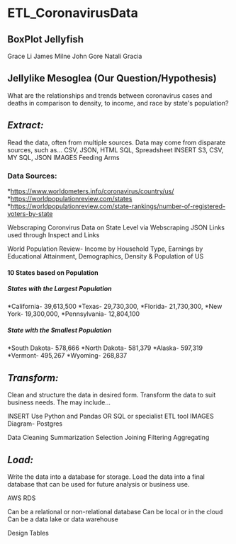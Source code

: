 # ETL_CoronavirusData

## BoxPlot Jellyfish
Grace Li
James Milne
John Gore
Natali Gracia

## Jellylike Mesoglea (Our Question/Hypothesis)
What are the relationships and trends between coronavirus cases and deaths in comparison to density, to income, and race by state's population?

## _Extract:_
Read the data, often from multiple sources.
Data may come from disparate sources, such as... CSV, JSON, HTML SQL, Spreadsheet
INSERT S3, CSV, MY SQL, JSON IMAGES
Feeding Arms

### Data Sources:
*https://www.worldometers.info/coronavirus/country/us/
*https://worldpopulationreview.com/states
*https://worldpopulationreview.com/state-rankings/number-of-registered-voters-by-state

Webscraping Coronvirus Data on State Level via 
Webscraping JSON Links used through Inspect and Links

World Population Review- 
Income by Household Type,
Earnings by Educational Attainment,
Demographics,
Density & Population of US

#### 10 States based on Population

##### _States with the Largest Population_
*California- 39,613,500
*Texas- 29,730,300,
*Florida- 21,730,300,
*New York- 19,300,000,
*Pennsylvania- 12,804,100

##### _State with the Smallest Population_
*South Dakota- 578,666
*North Dakota- 581,379
*Alaska- 597,319
*Vermont- 495,267
*Wyoming- 268,837


## _Transform:_
Clean and structure the data in desired form.
Transform the data to suit business needs. The may include...

INSERT Use Python and Pandas OR SQL or specialist ETL tool  IMAGES
Diagram- Postgres

Data Cleaning
Summarization
Selection
Joining
Filtering
Aggregating


## _Load:_
Write the data into a database for storage.
Load the data into a final database that can be used for future analysis or business use.

AWS RDS

Can be a relational or non-relational database
Can be local or in the cloud
Can be a data lake or data warehouse

Design Tables

